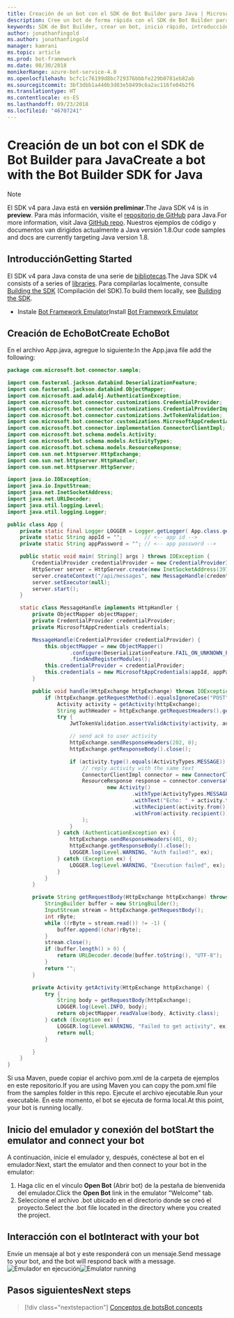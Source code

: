 ```yaml
---
title: Creación de un bot con el SDK de Bot Builder para Java | Microsoft Docs
description: Cree un bot de forma rápida con el SDK de Bot Builder para Java.
keywords: SDK de Bot Builder, crear un bot, inicio rápido, introducción
author: jonathanfingold
ms.author: jonathanfingold
manager: kamrani
ms.topic: article
ms.prod: bot-framework
ms.date: 08/30/2018
monikerRange: azure-bot-service-4.0
ms.openlocfilehash: bcfc1c76199d8bc729376bbbfe229b0781eb82ab
ms.sourcegitcommit: 3bf3dbb1a440b3d83e58499c6a2ac116fe04b2f6
ms.translationtype: HT
ms.contentlocale: es-ES
ms.lasthandoff: 09/23/2018
ms.locfileid: "46707241"
---
```

# <a name="create-a-bot-with-the-bot-builder-sdk-for-java"></a><span data-ttu-id="4f6cf-104">Creación de un bot con el SDK de Bot Builder para Java</span><span class="sxs-lookup"><span data-stu-id="4f6cf-104">Create a bot with the Bot Builder SDK for Java</span></span> 
> [!NOTE] 
> <span data-ttu-id="4f6cf-105">El SDK v4 para Java está en **versión preliminar**.</span><span class="sxs-lookup"><span data-stu-id="4f6cf-105">The Java SDK v4 is in **preview**.</span></span> <span data-ttu-id="4f6cf-106">Para más información, visite el [repositorio de GitHub](https://github.com/Microsoft/botbuilder-java) para Java.</span><span class="sxs-lookup"><span data-stu-id="4f6cf-106">For more information, visit Java [GitHub repo](https://github.com/Microsoft/botbuilder-java).</span></span> <span data-ttu-id="4f6cf-107">Nuestros ejemplos de código y documentos van dirigidos actualmente a Java versión 1.8.</span><span class="sxs-lookup"><span data-stu-id="4f6cf-107">Our code samples and docs are currently targeting Java version 1.8.</span></span>

## <a name="getting-started"></a><span data-ttu-id="4f6cf-108">Introducción</span><span class="sxs-lookup"><span data-stu-id="4f6cf-108">Getting Started</span></span>

<span data-ttu-id="4f6cf-109">El SDK v4 para Java consta de una serie de [bibliotecas](https://github.com/Microsoft/botbuilder-java/tree/master/libraries).</span><span class="sxs-lookup"><span data-stu-id="4f6cf-109">The Java SDK v4 consists of a series of [libraries](https://github.com/Microsoft/botbuilder-java/tree/master/libraries).</span></span> <span data-ttu-id="4f6cf-110">Para compilarlas localmente, consulte [Building the SDK](https://github.com/Microsoft/botbuilder-java/wiki/building-the-sdk) (Compilación del SDK).</span><span class="sxs-lookup"><span data-stu-id="4f6cf-110">To build them locally, see [Building the SDK](https://github.com/Microsoft/botbuilder-java/wiki/building-the-sdk).</span></span>

- <span data-ttu-id="4f6cf-111">Instale [Bot Framework Emulator](https://github.com/Microsoft/BotFramework-Emulator/releases)</span><span class="sxs-lookup"><span data-stu-id="4f6cf-111">Install [Bot Framework Emulator](https://github.com/Microsoft/BotFramework-Emulator/releases)</span></span>

## <a name="create-echobot"></a><span data-ttu-id="4f6cf-112">Creación de EchoBot</span><span class="sxs-lookup"><span data-stu-id="4f6cf-112">Create EchoBot</span></span>

<span data-ttu-id="4f6cf-113">En el archivo App.java, agregue lo siguiente:</span><span class="sxs-lookup"><span data-stu-id="4f6cf-113">In the App.java file add the following:</span></span>

```Java
package com.microsoft.bot.connector.sample;

import com.fasterxml.jackson.databind.DeserializationFeature;
import com.fasterxml.jackson.databind.ObjectMapper;
import com.microsoft.aad.adal4j.AuthenticationException;
import com.microsoft.bot.connector.customizations.CredentialProvider;
import com.microsoft.bot.connector.customizations.CredentialProviderImpl;
import com.microsoft.bot.connector.customizations.JwtTokenValidation;
import com.microsoft.bot.connector.customizations.MicrosoftAppCredentials;
import com.microsoft.bot.connector.implementation.ConnectorClientImpl;
import com.microsoft.bot.schema.models.Activity;
import com.microsoft.bot.schema.models.ActivityTypes;
import com.microsoft.bot.schema.models.ResourceResponse;
import com.sun.net.httpserver.HttpExchange;
import com.sun.net.httpserver.HttpHandler;
import com.sun.net.httpserver.HttpServer;

import java.io.IOException;
import java.io.InputStream;
import java.net.InetSocketAddress;
import java.net.URLDecoder;
import java.util.logging.Level;
import java.util.logging.Logger;

public class App {
    private static final Logger LOGGER = Logger.getLogger( App.class.getName() );
    private static String appId = "";       // <-- app id -->
    private static String appPassword = ""; // <-- app password -->

    public static void main( String[] args ) throws IOException {
        CredentialProvider credentialProvider = new CredentialProviderImpl(appId, appPassword);
        HttpServer server = HttpServer.create(new InetSocketAddress(3978), 0);
        server.createContext("/api/messages", new MessageHandle(credentialProvider));
        server.setExecutor(null);
        server.start();
    }

    static class MessageHandle implements HttpHandler {
        private ObjectMapper objectMapper;
        private CredentialProvider credentialProvider;
        private MicrosoftAppCredentials credentials;

        MessageHandle(CredentialProvider credentialProvider) {
            this.objectMapper = new ObjectMapper()
                    .configure(DeserializationFeature.FAIL_ON_UNKNOWN_PROPERTIES, false)
                    .findAndRegisterModules();
            this.credentialProvider = credentialProvider;
            this.credentials = new MicrosoftAppCredentials(appId, appPassword);
        }

        public void handle(HttpExchange httpExchange) throws IOException {
            if (httpExchange.getRequestMethod().equalsIgnoreCase("POST")) {
                Activity activity = getActivity(httpExchange);
                String authHeader = httpExchange.getRequestHeaders().getFirst("Authorization");
                try {
                    JwtTokenValidation.assertValidActivity(activity, authHeader, credentialProvider);

                    // send ack to user activity
                    httpExchange.sendResponseHeaders(202, 0);
                    httpExchange.getResponseBody().close();

                    if (activity.type().equals(ActivityTypes.MESSAGE)) {
                        // reply activity with the same text
                        ConnectorClientImpl connector = new ConnectorClientImpl(activity.serviceUrl(), this.credentials);
                        ResourceResponse response = connector.conversations().sendToConversation(activity.conversation().id(),
                                new Activity()
                                        .withType(ActivityTypes.MESSAGE)
                                        .withText("Echo: " + activity.text())
                                        .withRecipient(activity.from())
                                        .withFrom(activity.recipient())
                        );
                    }
                } catch (AuthenticationException ex) {
                    httpExchange.sendResponseHeaders(401, 0);
                    httpExchange.getResponseBody().close();
                    LOGGER.log(Level.WARNING, "Auth failed!", ex);
                } catch (Exception ex) {
                    LOGGER.log(Level.WARNING, "Execution failed", ex);
                }
            }
        }

        private String getRequestBody(HttpExchange httpExchange) throws IOException {
            StringBuilder buffer = new StringBuilder();
            InputStream stream = httpExchange.getRequestBody();
            int rByte;
            while ((rByte = stream.read()) != -1) {
                buffer.append((char)rByte);
            }
            stream.close();
            if (buffer.length() > 0) {
                return URLDecoder.decode(buffer.toString(), "UTF-8");
            }
            return "";
        }

        private Activity getActivity(HttpExchange httpExchange) {
            try {
                String body = getRequestBody(httpExchange);
                LOGGER.log(Level.INFO, body);
                return objectMapper.readValue(body, Activity.class);
            } catch (Exception ex) {
                LOGGER.log(Level.WARNING, "Failed to get activity", ex);
                return null;
            }

        }
    }
}
```

<span data-ttu-id="4f6cf-114">Si usa Maven, puede copiar el archivo pom.xml de la carpeta de ejemplos en este repositorio.</span><span class="sxs-lookup"><span data-stu-id="4f6cf-114">If you are using Maven you can copy the pom.xml file from the samples folder in this repo.</span></span> <span data-ttu-id="4f6cf-115">Ejecute el archivo ejecutable.</span><span class="sxs-lookup"><span data-stu-id="4f6cf-115">Run your executable.</span></span> <span data-ttu-id="4f6cf-116">En este momento, el bot se ejecuta de forma local.</span><span class="sxs-lookup"><span data-stu-id="4f6cf-116">At this point, your bot is running locally.</span></span>

## <a name="start-the-emulator-and-connect-your-bot"></a><span data-ttu-id="4f6cf-117">Inicio del emulador y conexión del bot</span><span class="sxs-lookup"><span data-stu-id="4f6cf-117">Start the emulator and connect your bot</span></span>

<span data-ttu-id="4f6cf-118">A continuación, inicie el emulador y, después, conéctese al bot en el emulador:</span><span class="sxs-lookup"><span data-stu-id="4f6cf-118">Next, start the emulator and then connect to your bot in the emulator:</span></span>

1. <span data-ttu-id="4f6cf-119">Haga clic en el vínculo **Open Bot** (Abrir bot) de la pestaña de bienvenida del emulador.</span><span class="sxs-lookup"><span data-stu-id="4f6cf-119">Click the **Open Bot** link in the emulator "Welcome" tab.</span></span> 
2. <span data-ttu-id="4f6cf-120">Seleccione el archivo .bot ubicado en el directorio donde se creó el proyecto.</span><span class="sxs-lookup"><span data-stu-id="4f6cf-120">Select the .bot file located in the directory where you created the project.</span></span>

## <a name="interact-with-your-bot"></a><span data-ttu-id="4f6cf-121">Interacción con el bot</span><span class="sxs-lookup"><span data-stu-id="4f6cf-121">Interact with your bot</span></span>

<span data-ttu-id="4f6cf-122">Envíe un mensaje al bot y este responderá con un mensaje.</span><span class="sxs-lookup"><span data-stu-id="4f6cf-122">Send message to your bot, and the bot will respond back with a message.</span></span>
<span data-ttu-id="4f6cf-123">![Emulador en ejecución](../media/emulator-v4/emulator-running.png)</span><span class="sxs-lookup"><span data-stu-id="4f6cf-123">![Emulator running](../media/emulator-v4/emulator-running.png)</span></span>

## <a name="next-steps"></a><span data-ttu-id="4f6cf-124">Pasos siguientes</span><span class="sxs-lookup"><span data-stu-id="4f6cf-124">Next steps</span></span>

> [!div class="nextstepaction"]
> [<span data-ttu-id="4f6cf-125">Conceptos de bots</span><span class="sxs-lookup"><span data-stu-id="4f6cf-125">Bot concepts</span></span>](../v4sdk/bot-builder-basics.md)
